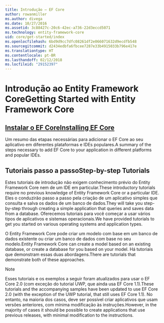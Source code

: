 ```yaml
---
title: Introdução – EF Core
author: rowanmiller
ms.author: divega
ms.date: 10/27/2016
ms.assetid: 3c88427c-20c6-42ec-a736-22d3eccd5071
ms.technology: entity-framework-core
uid: core/get-started/index
ms.openlocfilehash: 6bd9d9cc7dfc08261df2e066071632d9ecdfb548
ms.sourcegitcommit: d2434edbfa6fbcee7287e33b4915033b796e417e
ms.translationtype: HT
ms.contentlocale: pt-BR
ms.lasthandoff: 02/12/2018
ms.locfileid: "29152397"
---
```

# <a name="getting-started-with-entity-framework-core"></a><span data-ttu-id="e0a23-102">Introdução ao Entity Framework Core</span><span class="sxs-lookup"><span data-stu-id="e0a23-102">Getting Started with Entity Framework Core</span></span>

## <a name="installing-ef-coreinstallindexmd"></a>[<span data-ttu-id="e0a23-103">Instalar o EF Core</span><span class="sxs-lookup"><span data-stu-id="e0a23-103">Installing EF Core</span></span>](install/index.md)

<span data-ttu-id="e0a23-104">Um resumo das etapas necessárias para adicionar o EF Core ao seu aplicativo em diferentes plataformas e IDEs populares.</span><span class="sxs-lookup"><span data-stu-id="e0a23-104">A summary of the steps necessary to add EF Core to your application in different platforms and popular IDEs.</span></span>

## <a name="step-by-step-tutorials"></a><span data-ttu-id="e0a23-105">Tutoriais passo a passo</span><span class="sxs-lookup"><span data-stu-id="e0a23-105">Step-by-step Tutorials</span></span>

<span data-ttu-id="e0a23-106">Estes tutoriais de introdução não exigem conhecimento prévio do Entity Framework Core nem de um IDE em particular.</span><span class="sxs-lookup"><span data-stu-id="e0a23-106">These introductory tutorials require no previous knowledge of Entity Framework Core or a particular IDE.</span></span> <span data-ttu-id="e0a23-107">Eles o conduzirão passo a passo pela criação de um aplicativo simples que consulta e salva os dados de um banco de dados.</span><span class="sxs-lookup"><span data-stu-id="e0a23-107">They will take you step-by-step through creating a simple application that queries and saves data from a database.</span></span> <span data-ttu-id="e0a23-108">Oferecemos tutoriais para você começar a usar vários tipos de aplicativos e sistemas operacionais.</span><span class="sxs-lookup"><span data-stu-id="e0a23-108">We have provided tutorials to get you started on various operating systems and application types.</span></span>

<span data-ttu-id="e0a23-109">O Entity Framework Core pode criar um modelo com base em um banco de dados existente ou criar um banco de dados com base no seu modelo.</span><span class="sxs-lookup"><span data-stu-id="e0a23-109">Entity Framework Core can create a model based on an existing database, or create a database for you based on your model.</span></span> <span data-ttu-id="e0a23-110">Há tutoriais que demonstram essas duas abordagens.</span><span class="sxs-lookup"><span data-stu-id="e0a23-110">There are tutorials that demonstrate both of these approaches.</span></span>

> [!NOTE]  
> <span data-ttu-id="e0a23-111">Esses tutoriais e os exemplos a seguir foram atualizados para usar o EF Core 2.0 (com exceção do tutorial UWP, que ainda usa EF Core 1.1).</span><span class="sxs-lookup"><span data-stu-id="e0a23-111">These tutorials and the accompanying samples have been updated to use EF Core 2.0 (with the exception of the UWP tutorial, that still uses EF Core 1.1).</span></span> <span data-ttu-id="e0a23-112">No entanto, na maioria dos casos, deve ser possível criar aplicativos que usam versões anteriores, com mínima modificação às instruções.</span><span class="sxs-lookup"><span data-stu-id="e0a23-112">However, in the majority of cases it should be possible to create applications that use previous releases, with minimal modification to the instructions.</span></span> 
